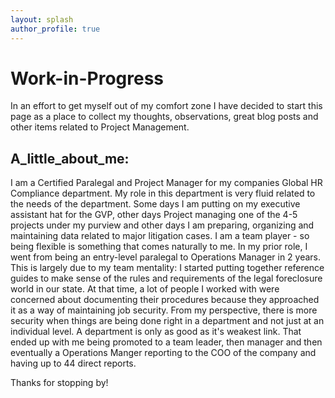 ```yaml
---
layout: splash
author_profile: true
---
```


# Work-in-Progress
In an effort to get myself out of my comfort zone I have decided to start this page as a place to collect my thoughts, observations, great blog posts and other items related to Project Management. 

## A_little_about_me:

I am a Certified Paralegal and Project Manager for my companies Global HR Compliance department. My role in this department is very fluid related to the needs of the department. Some days I am putting on my executive assistant hat for the GVP, other days Project managing one of the 4-5 projects under my purview and other days I am preparing, organizing and maintaining data related to major litigation cases. I am a team player - so being flexible is something that comes naturally to me. In my prior role, I went from being an entry-level paralegal to Operations Manager in 2 years. This is largely due to my team mentality: I started putting together reference guides to make sense of the rules and requirements of the legal foreclosure world in our state. At that time, a lot of people I worked with were concerned about documenting their procedures because they approached it as a way of maintaining job security. From my perspective, there is more security when things are being done right in a department and not just at an individual level. A department is only as good as it's weakest link. That ended up with me being promoted to a team leader, then manager and then eventually a Operations Manger reporting to the COO of the company and having up to 44 direct reports. 

Thanks for stopping by!

